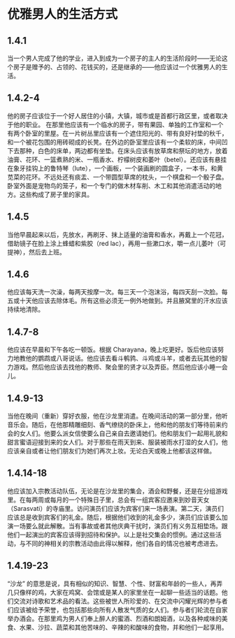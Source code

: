 # 优雅男人的生活方式

## 1.4.1

当一个男人完成了他的学业，进入到成为一个房子的主人的生活阶段时——无论这个房子是赠予的、占领的、花钱买的，还是继承的——他应该过一个优雅男人的生活。

## 1.4.2-4

他的房子应该位于一个好人居住的小镇，大镇，城市或是首都行政区里，或者取决于他的职业。
在那里他应该有一个临水的房子，带有果园、单独的工作室和一个有两个卧室的里屋。在一片树丛里应该有一个遮住阳光的、带有良好衬垫的秋千，和一个被花包围的用砖砌成的长凳。在外边的卧室里应该有一个柔软的床，中间凹下去那种，白色的床单，两边都有坐垫。在床头应该有放草席和祭坛的地方，放着油膏、花环、一篮煮熟的米、一瓶香水、柠檬树皮和萎叶（betel）。还应该有悬挂在象牙挂钩上的鲁特琴（lute），一个画板，一个装画刷的圆盒子，一本书，和黄苋菜的花环。不远处还有痰盂、一个带圆型草席的枕头，一个棋盘和一个骰子盘。卧室外面是宠物鸟的笼子，和一个专门的做木材车削、木工和其他消遣活动的地方。这些构成了房子里的家具。

## 1.4.5

当他早晨起来以后，先放水，再刷牙、抹上适量的油膏和香水，再戴上一个花冠，借助镜子在脸上涂上蜂蜡和紫胶（red
lac），再用一些漱口水，嚼一点儿萎叶（可提神），然后去上班。

## 1.4.6

他应该每天洗一次澡，每两天按摩一次。每三天一个泡沫浴，每四天刮一次脸。每五或十天他应该去除体毛。所有这些必须无一例外地做到。并且腋窝里的汗水应该持续地清除。

## 1.4.7-8

他应该在早晨和下午各吃一顿饭。根据 Charayana，晚上吃更好。饭后他应该努力地教他的鹦鹉或八哥说话。他应该去看斗鹌鹑、斗鸡或斗羊，或者去玩其他的智力游戏。然后他应该去找他的教师、聚会里的贤才以及弄臣。然后他应该小睡一会儿。

## 1.4.9-13

当他在晚间（重新）穿好衣服，他在沙龙里消遣。在晚间活动的第一部分里，他听音乐会。随后，在他那精雕细刻、香气缭绕的卧床上，他和他的朋友们等待前来约会的女人们。他要么派女信使要么自己亲自去邀请她们。他和朋友们一起用礼貌和甜言蜜语迎接到来的女人们。对于那些在雨天到来、服装被雨水打湿的女人们，他应该亲自或者让他们朋友们为她们再次上妆。无论白天或晚上他都该这样做。

## 1.4.14-18

他应该加入宗教活动队伍，无论是在沙龙里的集会，酒会和野餐，还是在分组游戏里。在每两周或每月的一个特殊日子里，总会有一组宾客应邀来到妙音天女（Sarasvati）的寺庙里。访问演员们应该为宾客们来一场表演。第二天，演员们应该总是收到宾客们的礼金。随后，根据他们收到的礼金多少，演员们应该要么加演一场要么就此解散。当有事故或者其他庆典干扰时，演员们有义务互相垫场。跟他们一起演出的宾客应该得到招待和保护。以上是社交集会的惯例。通过这些活动，与不同的神相关的宗教活动由此得以解释，他们各自的情况也被考虑进去。

## 1.4.19-23

“沙龙”
的意思是说，具有相似的知识、智慧、个性、财富和年龄的一些人，再弄几只像样的鸡，大家在鸡窝、会馆或是某人的家里坐在一起聊一些适当的话题。他们交流对诗歌和艺术品的看法。这些被世人所珍爱的、在交流中闪耀光辉的参与者们应该被给予荣誉，也包括那些向所有人散发气质的女人们。参与者们轮流在自家举办酒会。在那里鸡为男人们奉上醉人的蜜酒、烈酒和朗姆酒，以及各种咸味的美食、水果、沙拉、蔬菜和其他苦味的、辛辣的和酸味的食物，并和他们一起享用。

